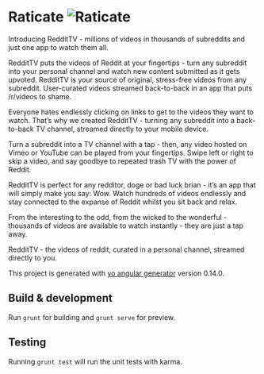 # Raticate ![Raticate](http://sprites.pokecheck.org/i/020.gif)

Introducing RedditTV - millions of videos in thousands of subreddits and just one app to watch them all. 

RedditTV puts the videos of Reddit at your fingertips - turn any subreddit into your personal channel and watch new content submitted as it gets upvoted. RedditTV is your source of original, stress-free videos from any subreddit. User-curated videos streamed back-to-back in an app that puts /r/videos to shame.

Everyone hates endlessly clicking on links to get to the videos they want to watch. That’s why we created RedditTV - turning any subreddit into a back-to-back TV channel, streamed directly to your mobile device. 

Turn a subreddit into a TV channel with a tap - then, any video hosted on Vimeo or YouTube can be played from your fingertips. Swipe left or right to skip a video, and say goodbye to repeated trash TV with the power of Reddit. 

RedditTV is perfect for any redditor, doge or bad luck brian - it’s an app that will simply make you say: Wow. Watch hundreds of videos endlessly and stay connected to the expanse of Reddit whilst you sit back and relax. 

From the interesting to the odd, from the wicked to the wonderful - thousands of videos are available to watch instantly - they are just a tap away.

RedditTV - the videos of reddit, curated in a personal channel, streamed directly to you.

This project is generated with [yo angular generator](https://github.com/yeoman/generator-angular)
version 0.14.0.

## Build & development

Run `grunt` for building and `grunt serve` for preview.

## Testing

Running `grunt test` will run the unit tests with karma.
